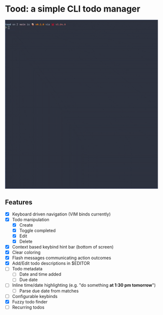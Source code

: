 # Tood: a simple CLI todo manager

![Demo](./media/tood-demo.gif)

## Features
- [x] Keyboard driven navigation (VIM binds currently)
- [x] Todo manipulation
  - [x] Create
  - [x] Toggle completed
  - [x] Edit
  - [x] Delete
- [x] Context based keybind hint bar (bottom of screen)
- [x] Clear coloring
- [x] Flash messages communicating action outcomes
- [x] Add/Edit todo descriptions in $EDITOR
- [ ] Todo metadata
  - [ ] Date and time added
  - [ ] Due date
- [ ] Inline time/date highlighting (e.g. "do something __at 1:30 pm tomorrow__")
  - [ ] Parse due date from matches
- [ ] Configurable keybinds
- [x] Fuzzy todo finder
- [ ] Recurring todos
